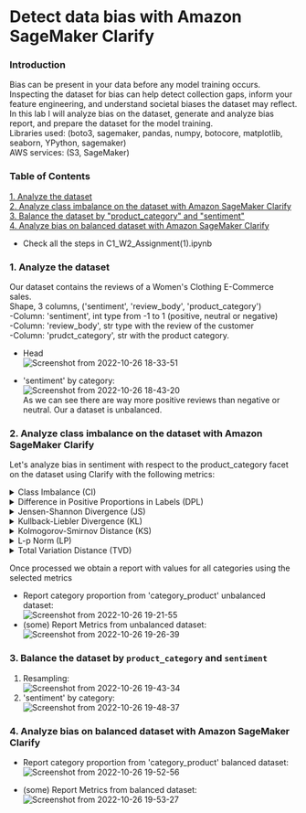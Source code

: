 # Detect data bias with Amazon SageMaker Clarify

### Introduction


Bias can be present in your data before any model training occurs. Inspecting the dataset for bias can help detect collection gaps, inform your feature engineering, and understand societal biases the dataset may reflect. In this lab I will analyze bias on the dataset, generate and analyze bias report, and prepare the dataset for the model training.<br>
Libraries used: (boto3, sagemaker, pandas, numpy, botocore, matplotlib, seaborn, YPython, sagemaker)<br>
AWS services: (S3, SageMaker)

### Table of Contents

[1. Analyze the dataset](#1-analyze)<br>
[2. Analyze class imbalance on the dataset with Amazon SageMaker Clarify](#2-clarify)<br>
[3. Balance the dataset by "product_category" and "sentiment"](#3-balance)<br>
[4. Analyze bias on balanced dataset with Amazon SageMaker Clarify](#4-analyze)<br>

* Check all the steps in C1_W2_Assignment(1).ipynb
  
<a name='1-analyze'></a>
### 1. Analyze the dataset
Our dataset contains the reviews of a Women's Clothing E-Commerce sales.<br>
Shape, 3 columns, ('sentiment', 'review_body', 'product_category')<br>
-Column: 'sentiment', int type from -1 to 1 (positive, neutral or negative)<br>
-Column: 'review_body', str type with the review of the customer<br>
-Column: 'prudct_category', str with the product category.<br>
* Head<br>
![Screenshot from 2022-10-26 18-33-51](https://user-images.githubusercontent.com/78228205/198084120-3d35eb0a-bdcb-4756-ad59-0529209fae5d.png)<br>

* 'sentiment' by category:<br>
![Screenshot from 2022-10-26 18-43-20](https://user-images.githubusercontent.com/78228205/198085939-cc111240-4b91-4ee0-9d99-bac7863ef7f3.png)<br>
As we can see there are way more positive reviews than negative or neutral. Our a dataset is unbalanced. 

<a name='2-clarify'></a>
### 2. Analyze class imbalance on the dataset with Amazon SageMaker Clarify
Let's analyze bias in sentiment with respect to the product_category facet on the dataset using Clarify with the following metrics:


<details>
  <summary>Class Imbalance (CI)</summary>
  
  ### Class imbalance (CI)
Class imbalance (CI) bias occurs when a facet value d has fewer training samples when compared with another facet a in the dataset. This is because models preferentially fit the larger facets at the expense of the smaller facets and so can result in a higher training error for facet d. Models are also at higher risk of overfitting the smaller data sets, which can cause a larger test error for facet d. Consider the example where a machine learning model is trained primarily on data from middle-aged individuals (facet a), it might be less accurate when making predictions involving younger and older people (facet d).

The formula for the (normalized) facet imbalance measure:

        CI = (na - nd)/(na + nd)

Where na is the number of members of facet a and nd the number for facet d. Its values range over the interval [-1, 1].

    Positive CI values indicate the facet a has more training samples in the dataset and a value of 1 indicates the data only contains members of the facet a.

    Values of CI near zero indicate a more equal distribution of members between facets and a value of zero indicates a perfectly equal partition between facets and represents a balanced distribution of samples in the training data.

    Negative CI values indicate the facet d has more training samples in the dataset and a value of -1 indicates the data only contains members of the facet d.

    CI values near either of the extremes values of -1 or 1 are very imbalanced and are at a substantial risk of making biased predictions.

If a significant facet imbalance is found to exist among the facets, you might want to rebalance the sample before proceeding to train models on it.
</details>

<details>
  <summary>Difference in Positive Proportions in Labels (DPL)</summary>
  
  ### Difference in Positive Proportions in Labels (DPL)
The difference in proportions of labels (DPL) compares the proportion of observed outcomes with positive labels for facet d with the proportion of observed outcomes with positive labels of facet a in a training dataset. For example, you could use it to compare the proportion of middle-aged individuals (facet a) and other age groups (facet d) approved for financial loans. Machine learning models try to mimic the training data decisions as closely as possible. So a machine learning model trained on a dataset with a high DPL is likely to reflect the same imbalance in its future predictions.

The formula for the difference in proportions of labels is as follows:

        DPL = (qa - qd)

Where:

    qa = na(1)/na is the proportion of facet a who have an observed label value of 1. For example, the proportion of a middle-aged demographic who get approved for loans. Here na(1) represents the number of members of facet a who get a positive outcome and na the is number of members of facet a.

    qd = nd(1)/nd is the proportion of facet d who have an observed label value of 1. For example, the proportion of people outside the middle-aged demographic who get approved for loans. Here nd(1) represents the number of members of the facet d who get a positive outcome and nd the is number of members of the facet d.

If DPL is close enough to 0, then we say that demographic parity has been achieved.

For binary and multicategory facet labels, the DPL values range over the interval (-1, 1). For continuous labels, we set a threshold to collapse the labels to binary.

    Positive DPL values indicate that facet a is has a higher proportion of positive outcomes when compared with facet d.

    Values of DPL near zero indicate a more equal proportion of positive outcomes between facets and a value of zero indicates perfect demographic parity.

    Negative DPL values indicate that facet d has a higher proportion of positive outcomes when compared with facet a.

Whether or not a high magnitude of DPL is problematic varies from one situation to another. In a problematic case, a high-magnitude DPL might be a signal of underlying issues in the data. For example, a dataset with high DPL might reflect historical biases or prejudices against age-based demographic groups that would be undesirable for a model to learn.
</details>
<details>
  <summary>Jensen-Shannon Divergence (JS)</summary>
  
  ### Jensen-Shannon Divergence (JS)
The Jensen-Shannon divergence (JS) measures how much the label distributions of different facets diverge from each other entropically. It is based on the Kullback-Leibler divergence, but it is symmetric.

The formula for the Jensen-Shannon divergence is as follows:

        JS = ½*[KL(Pa || P) + KL(Pd || P)]

Where P = ½( Pa + Pd ), the average label distribution across facets a and d.

The range of JS values for binary, multicategory, continuous outcomes is [0, ln(2)).

    Values near zero mean the labels are similarly distributed.

    Positive values mean the label distributions diverge, the more positive the larger the divergence.

This metric indicates whether there is a big divergence in one of the labels across facets. 
</details>

<details>
  <summary>Kullback-Liebler Divergence (KL)</summary>
  
  ### Kullback-Liebler Divergence (KL)
The Kullback-Leibler divergence (KL) measures how much the observed label distribution of facet a, Pa(y), diverges from distribution of facet d, Pd(y). It is also known as the relative entropy of Pa(y) with respect to Pd(y) and quantifies the amount of information lost when moving from Pa(y) to Pd(y).

The formula for the Kullback-Leibler divergence is as follows:

        KL(Pa || Pd) = ∑yPa(y)*log[Pa(y)/Pd(y)]

It is the expectation of the logarithmic difference between the probabilities Pa(y) and Pd(y), where the expectation is weighted by the probabilities Pa(y). This is not a true distance between the distributions as it is asymmetric and does not satisfy the triangle inequality. The implementation uses natural logarithms, giving KL in units of nats. Using different logarithmic bases gives proportional results but in different units. For example, using base 2 gives KL in units of bits.

For example, assume that a group of applicants for loans have a 30% approval rate (facet d) and that the approval rate for other applicants (facet a) is 80%. The Kullback-Leibler formula gives you the label distribution divergence of facet a from facet d as follows:

        KL = 0.8*ln(0.8/0.3) + 0.2*ln(0.2/0.7) = 0.53

There are two terms in the formula here because labels are binary in this example. This measure can be applied to multiple labels in addition to binary ones. For example, in a college admissions scenario, assume an applicant may be assigned one of three category labels: yi = {y0, y1, y2} = {rejected, waitlisted, accepted}.

Range of values for the KL metric for binary, multicategory, and continuous outcomes is [0, +∞).

    Values near zero mean the outcomes are similarly distributed for the different facets.

    Positive values mean the label distributions diverge, the more positive the larger the divergence.

</details>

<details>
  <summary>Kolmogorov-Smirnov Distance (KS)</summary>
  
  ### Kolmogorov-Smirnov Distance (KS)
The Kolmogorov-Smirnov bias metric (KS) is equal to the maximum divergence between labels in the distributions for facets a and d of a dataset. The two-sample KS test implemented by SageMaker Clarify complements the other measures of label imbalance by finding the most imbalanced label.

The formula for the Kolmogorov-Smirnov metric is as follows:

        KS = max(|Pa(y) - Pd(y)|)

For example, assume a group of applicants (facet a) to college are rejected, waitlisted, or accepted at 40%, 40%, 20% respectively and that these rates for other applicants (facet d) are 20%, 10%, 70%. Then the Kolmogorov-Smirnov bias metric value is as follows:

KS = max(|0.4-0.2|, |0.4-0.1|, |0.2-0.7|) = 0.5

This tells us the maximum divergence between facet distributions is 0.5 and occurs in the acceptance rates. There are three terms in the equation because labels are multiclass of cardinality three.

The range of LP values for binary, multicategory, and continuous outcomes is [0, +1], where:

    Values near zero indicate the labels were evenly distributed between facets in all outcome categories. For example, both facets applying for a loan got 50% of the acceptances and 50% of the rejections.

    Values near one indicate the labels for one outcome were all in one facet. For example, facet a got 100% of the acceptances and facet d got none.

    Intermittent values indicate relative degrees of maximum label imbalance.

</details>

<details>
  <summary>L-p Norm (LP)</summary>
  
  ### L-p Norm (LP)
The Lp-norm (LP) measures the p-norm distance between the facet distributions of the observed labels in a training dataset. This metric is non-negative and so cannot detect reverse bias.

The formula for the Lp-norm is as follows:

        Lp(Pa, Pd) = ( ∑y||Pa - Pd||p)1/p

Where the p-norm distance between the points x and y is defined as follows:

        Lp(x, y) = (|x1-y1|p + |x2-y2|p + … +|xn-yn|p)1/p

The 2-norm is the Euclidean norm. Assume you have an outcome distribution with three categories, for example, yi = {y0, y1, y2} = {accepted, waitlisted, rejected} in a college admissions multicategory scenario. You take the sum of the squares of the differences between the outcome counts for facets a and d. The resulting Euclidean distance is calculated as follows:

        L2(Pa, Pd) = [(na(0) - nd(0))2 + (na(1) - nd(1))2 + (na(2) - nd(2))2]1/2

Where:

    na(i) is number of the ith category outcomes in facet a: for example na(0) is number of facet a acceptances.

    nd(i) is number of the ith category outcomes in facet d: for example nd(2) is number of facet d rejections.

    The range of LP values for binary, multicategory, and continuous outcomes is [0, √2), where:

        Values near zero mean the labels are similarly distributed.

        Positive values mean the label distributions diverge, the more positive the larger the divergence.

</details>

<details>
  <summary>Total Variation Distance (TVD)</summary>
  
  ### Total Variation Distance (TVD)
The total variation distance data bias metric (TVD) is half the L1-norm. The TVD is the largest possible difference between the probability distributions for label outcomes of facets a and d. The L1-norm is the Hamming distance, a metric used compare two binary data strings by determining the minimum number of substitutions required to change one string into another. If the strings were to be copies of each other, it determines the number of errors that occurred when copying. In the bias detection context, TVD quantifies how many outcomes in facet a would have to be changed to match the outcomes in facet d.

The formula for the Total variation distance is as follows:

        TVD = ½*L1(Pa, Pd)

For example, assume you have an outcome distribution with three categories, yi = {y0, y1, y2} = {accepted, waitlisted, rejected}, in a college admissions multicategory scenario. You take the differences between the counts of facets a and d for each outcome to calculate TVD. The result is as follows:

        L1(Pa, Pd) = |na(0) - nd(0)| + |na(1) - nd(1)| + |na(2) - nd(2)|

Where:

    na(i) is number of the ith category outcomes in facet a: for example na(0) is number of facet a acceptances.

    nd(i) is number of the ith category outcomes in facet d: for example nd(2) is number of facet d rejections.

    The range of TVD values for binary, multicategory, and continuous outcomes is [0, 1), where:

        Values near zero mean the labels are similarly distributed.

        Positive values mean the label distributions diverge, the more positive the larger the divergence.

</details>

Once processed we obtain a report with values for all categories using the selected metrics<br>
* Report category proportion from 'category_product' unbalanced dataset:<br>
  ![Screenshot from 2022-10-26 19-21-55](https://user-images.githubusercontent.com/78228205/198094147-4380e46c-71dc-445c-9fc1-be8c14ff7ef1.png)
* (some) Report Metrics from unbalanced dataset:<br>
![Screenshot from 2022-10-26 19-26-39](https://user-images.githubusercontent.com/78228205/198095057-c4ecdb57-83b0-4c4d-a10d-bd90997224e6.png)

<a name='3-balance'></a>
### 3. Balance the dataset by `product_category` and `sentiment`
1. Resampling: <br>
![Screenshot from 2022-10-26 19-43-34](https://user-images.githubusercontent.com/78228205/198098485-0f9d7097-2644-4ed8-82a5-cea3048270f7.png)
2. 'sentiment' by category: <br>
![Screenshot from 2022-10-26 19-48-37](https://user-images.githubusercontent.com/78228205/198099601-6d2d2d9f-aaa3-4bc6-b6c7-47b3651f87dd.png)

<a name='4-analyze'></a>
### 4. Analyze bias on balanced dataset with Amazon SageMaker Clarify
* Report category proportion from 'category_product' balanced dataset:
![Screenshot from 2022-10-26 19-52-56](https://user-images.githubusercontent.com/78228205/198100455-28d10193-150b-4532-80ec-4fcf1ea5abb4.png)

* (some) Report Metrics from balanced dataset:
![Screenshot from 2022-10-26 19-53-27](https://user-images.githubusercontent.com/78228205/198100466-dfd1d68c-cb26-4101-bbdc-c809197921a5.png)

          
